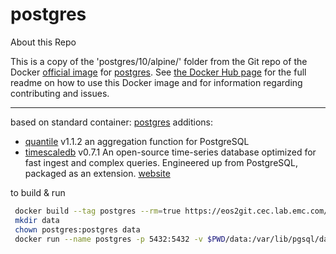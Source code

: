 # postgres

About this Repo

This is a copy of the 'postgres/10/alpine/' folder from the Git repo of the Docker [official image](https://docs.docker.com/docker-hub/official_repos/) for [postgres](https://registry.hub.docker.com/_/postgres/). See [the Docker Hub page](https://registry.hub.docker.com/_/postgres/) for the full readme on how to use this Docker image and for information regarding contributing and issues.

---

based on standard container:  [postgres](https://hub.docker.com/_/postgres)
additions:
* [quantile](https://github.com/tvondra/quantile) v1.1.2   an aggregation function for PostgreSQL
* [timescaledb](https://github.com/timescale/timescaledb/) v0.7.1   An open-source time-series database optimized for fast ingest and complex queries. Engineered up from PostgreSQL, packaged as an extension. [website](http://www.timescale.com/)


to build & run
```bash
 docker build --tag postgres --rm=true https://eos2git.cec.lab.emc.com/DevEnablement/PostgreSQL_Container.git
 mkdir data
 chown postgres:postgres data
 docker run --name postgres -p 5432:5432 -v $PWD/data:/var/lib/pgsql/data -d postgres:latest
```

